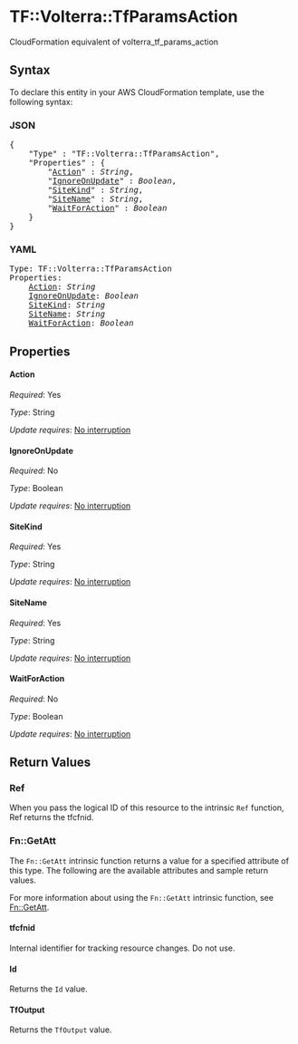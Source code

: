 # TF::Volterra::TfParamsAction

CloudFormation equivalent of volterra_tf_params_action

## Syntax

To declare this entity in your AWS CloudFormation template, use the following syntax:

### JSON

<pre>
{
    "Type" : "TF::Volterra::TfParamsAction",
    "Properties" : {
        "<a href="#action" title="Action">Action</a>" : <i>String</i>,
        "<a href="#ignoreonupdate" title="IgnoreOnUpdate">IgnoreOnUpdate</a>" : <i>Boolean</i>,
        "<a href="#sitekind" title="SiteKind">SiteKind</a>" : <i>String</i>,
        "<a href="#sitename" title="SiteName">SiteName</a>" : <i>String</i>,
        "<a href="#waitforaction" title="WaitForAction">WaitForAction</a>" : <i>Boolean</i>
    }
}
</pre>

### YAML

<pre>
Type: TF::Volterra::TfParamsAction
Properties:
    <a href="#action" title="Action">Action</a>: <i>String</i>
    <a href="#ignoreonupdate" title="IgnoreOnUpdate">IgnoreOnUpdate</a>: <i>Boolean</i>
    <a href="#sitekind" title="SiteKind">SiteKind</a>: <i>String</i>
    <a href="#sitename" title="SiteName">SiteName</a>: <i>String</i>
    <a href="#waitforaction" title="WaitForAction">WaitForAction</a>: <i>Boolean</i>
</pre>

## Properties

#### Action

_Required_: Yes

_Type_: String

_Update requires_: [No interruption](https://docs.aws.amazon.com/AWSCloudFormation/latest/UserGuide/using-cfn-updating-stacks-update-behaviors.html#update-no-interrupt)

#### IgnoreOnUpdate

_Required_: No

_Type_: Boolean

_Update requires_: [No interruption](https://docs.aws.amazon.com/AWSCloudFormation/latest/UserGuide/using-cfn-updating-stacks-update-behaviors.html#update-no-interrupt)

#### SiteKind

_Required_: Yes

_Type_: String

_Update requires_: [No interruption](https://docs.aws.amazon.com/AWSCloudFormation/latest/UserGuide/using-cfn-updating-stacks-update-behaviors.html#update-no-interrupt)

#### SiteName

_Required_: Yes

_Type_: String

_Update requires_: [No interruption](https://docs.aws.amazon.com/AWSCloudFormation/latest/UserGuide/using-cfn-updating-stacks-update-behaviors.html#update-no-interrupt)

#### WaitForAction

_Required_: No

_Type_: Boolean

_Update requires_: [No interruption](https://docs.aws.amazon.com/AWSCloudFormation/latest/UserGuide/using-cfn-updating-stacks-update-behaviors.html#update-no-interrupt)

## Return Values

### Ref

When you pass the logical ID of this resource to the intrinsic `Ref` function, Ref returns the tfcfnid.

### Fn::GetAtt

The `Fn::GetAtt` intrinsic function returns a value for a specified attribute of this type. The following are the available attributes and sample return values.

For more information about using the `Fn::GetAtt` intrinsic function, see [Fn::GetAtt](https://docs.aws.amazon.com/AWSCloudFormation/latest/UserGuide/intrinsic-function-reference-getatt.html).

#### tfcfnid

Internal identifier for tracking resource changes. Do not use.

#### Id

Returns the <code>Id</code> value.

#### TfOutput

Returns the <code>TfOutput</code> value.

